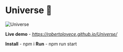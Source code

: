 # Universe 🌌 
![Universe](https://user-images.githubusercontent.com/48356710/130368571-7ba4db6e-33fe-408d-974b-524e6205b3e5.png)

__Live demo__ - _https://robertolovece.github.io/Universe/_

__Install__ - npm i
__Run__ - npm run start

